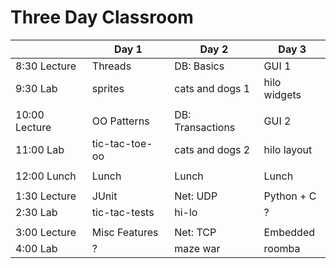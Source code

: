 # Three Day Classroom

|               | Day 1          | Day 2             | Day 3        |
| -----         | -----          | -----             | -----        |
| 8:30  Lecture | Threads        | DB: Basics        | GUI 1        |
| 9:30  Lab     | sprites        | cats and dogs 1   | hilo widgets |
|               |                |                   |              |
| 10:00 Lecture | OO Patterns    | DB: Transactions  | GUI 2        |
| 11:00 Lab     | tic-tac-toe-oo | cats and dogs 2   | hilo layout  |
|               |                |                   |              |
| 12:00 Lunch   | Lunch          | Lunch             | Lunch        |
|               |                |                   |              |
|  1:30 Lecture | JUnit          | Net: UDP          | Python + C   |
|  2:30 Lab     | tic-tac-tests  | hi-lo             | ?            |
|               |                |                   |              |
|  3:00 Lecture | Misc Features  | Net: TCP          | Embedded     |
|  4:00 Lab     | ?              | maze war          | roomba       |

